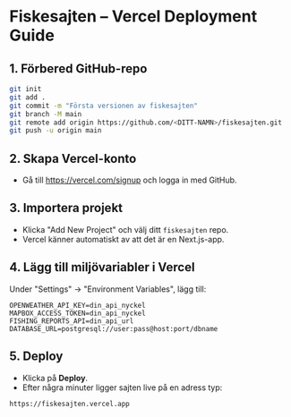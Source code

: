 # Fiskesajten – Vercel Deployment Guide

## 1. Förbered GitHub-repo
```bash
git init
git add .
git commit -m "Första versionen av fiskesajten"
git branch -M main
git remote add origin https://github.com/<DITT-NAMN>/fiskesajten.git
git push -u origin main
```

## 2. Skapa Vercel-konto
- Gå till https://vercel.com/signup och logga in med GitHub.

## 3. Importera projekt
- Klicka "Add New Project" och välj ditt `fiskesajten` repo.
- Vercel känner automatiskt av att det är en Next.js-app.

## 4. Lägg till miljövariabler i Vercel
Under "Settings" → "Environment Variables", lägg till:
```
OPENWEATHER_API_KEY=din_api_nyckel
MAPBOX_ACCESS_TOKEN=din_api_nyckel
FISHING_REPORTS_API=din_api_url
DATABASE_URL=postgresql://user:pass@host:port/dbname
```

## 5. Deploy
- Klicka på **Deploy**.
- Efter några minuter ligger sajten live på en adress typ:
```
https://fiskesajten.vercel.app
```
